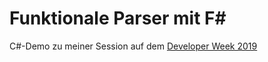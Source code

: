 # Funktionale Parser mit F#

C#-Demo zu meiner Session auf dem [Developer Week 2019](https://www.developer-week.de/)
